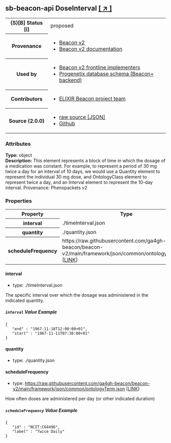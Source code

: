 
<div id="schema-header-title">
  <h2><span id="schema-header-title-project">sb-beacon-api</span> DoseInterval <a href="https://github.com/ga4gh-schemablocks/sb-beacon-api" target="_BLANK">[ &nearr; ]</a></h2>
</div>

<table id="schema-header-table">
<tr>
<th>{S}[B] Status <a href="https://schemablocks.org/about/sb-status-levels.html">[i]</a></th>
<td><div id="schema-header-status">proposed</div></td>
</tr>
<tr><th>Provenance</th><td><ul>
<li><a href="https://github.com/ga4gh-beacon/beacon-v2">Beacon v2</a></li>
<li><a href="http://docs.genomebeacons.org">Beacon v2 documentation</a></li>
</ul></td></tr>
<tr><th>Used by</th><td><ul>
<li><a href="https://ga4gh-approval-service-registry.ega-archive.org">Beacon v2 frontline implementers</a></li>
<li><a href="https://docs.progenetix.org/beaconplus/">Progenetix database schema (Beacon+ backend)</a></li>
</ul></td></tr>


<!--more-->
<tr><th>Contributors</th><td><ul>
<li><a href="https://beacon-project.io/categories/people.html">ELIXIR Beacon project team</a></li>
</ul></td></tr>
<tr><th>Source (2.0.0)</th><td><ul>
<li><a href="current/doseInterval.json" target="_BLANK">raw source [JSON]</a></li>
<li><a href="https://github.com/ga4gh-schemablocks/sb-beacon-api/blob/master/schemas/beacon-v2-default-model/common/doseInterval.yaml" target="_BLANK">Github</a></li>
</ul></td></tr>
</table>

<div id="schema-attributes-title"><h3>Attributes</h3></div>

  
__Type:__ object  
__Description:__ This element represents a block of time in which the dosage of a medication was constant. For example, to represent a period of 30 mg twice a day for an interval of 10 days, we would use a Quantity element to represent the individual 30 mg dose, and OntologyClass element to represent twice a day, and an Interval element to represent the 10-day interval. Provenance: Phenopackets v2
### Properties

<table id="schema-properties-table">
<tr><th>Property</th><th>Type</th></tr>
<tr><th>interval</th><td>./timeInterval.json</td></tr>
<tr><th>quantity</th><td>./quantity.json</td></tr>
<tr><th>scheduleFrequency</th><td>https://raw.githubusercontent.com/ga4gh-beacon/beacon-v2/main/framework/json/common/ontologyTerm.json [<a href="https://raw.githubusercontent.com/ga4gh-beacon/beacon-v2/main/framework/json/common/ontologyTerm.json">LINK</a>]</td></tr>
</table>


#### interval

* type: ./timeInterval.json

The specific interval over which the dosage was administered in the indicated quantity.

##### `interval` Value Example  

```
{
   "end" : "1967-11-18T12:00:00+01",
   "start" : "1967-11-11T07:30:00+01"
}
```

#### quantity

* type: ./quantity.json




#### scheduleFrequency

* type: https://raw.githubusercontent.com/ga4gh-beacon/beacon-v2/main/framework/json/common/ontologyTerm.json [<a href="https://raw.githubusercontent.com/ga4gh-beacon/beacon-v2/main/framework/json/common/ontologyTerm.json">LINK</a>]

How often doses are administered per day (or other indicated duration)

##### `scheduleFrequency` Value Example  

```
{
   "id" : "NCIT:C64496",
   "label" : "Twice Daily"
}
```

